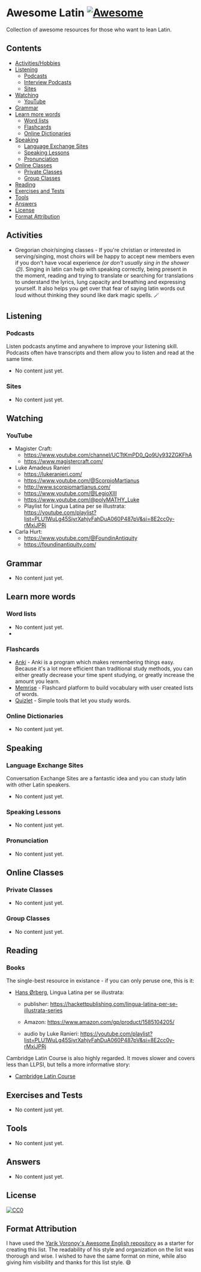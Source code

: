 # Awesome Latin [![Awesome](https://cdn.rawgit.com/sindresorhus/awesome/d7305f38d29fed78fa85652e3a63e154dd8e8829/media/badge.svg)](https://github.com/sindresorhus/awesome)

Collection of awesome resources for those who want to lean Latin.

## Contents <!-- omit in toc -->

- [Activities/Hobbies](#activities)
- [Listening](#listening)
  - [Podcasts](#podcasts)
  - [Interview Podcasts](#interview-podcasts)
  - [Sites](#sites)
- [Watching](#watching)
  - [YouTube](#youtube)
- [Grammar](#grammar)
- [Learn more words](#learn-more-words)
  - [Word lists](#word-lists)
  - [Flashcards](#flashcards)
  - [Online Dictionaries](#online-dictionaries)
- [Speaking](#speaking)
  - [Language Exchange Sites](#language-exchange-sites)
  - [Speaking Lessons](#speaking-lessons)
  - [Pronunciation](#pronunciation)
- [Online Classes](#online-classes)
  - [Private Classes](#private-classes)
  - [Group Classes](#group-classes)
- [Reading](#reading)
- [Exercises and Tests](#exercises-and-tests)
- [Tools](#tools)
- [Answers](#answers)
- [License](#license)
- [Format Attribution](#format-attribution)

## Activities
- Gregorian choir/singing classes - If you're christian or interested in serving/singing, most choirs will be happy to accept new members even if you don't have vocal experience _(or don't usually sing in the shower 😉)_. Singing in latin can help with speaking correctly, being present in the moment, reading and trying to translate or searching for translations to understand the lyrics, lung capacity and breathing and expressing yourself. It also helps you get over that fear of saying latin words out loud without thinking they sound like dark magic spells. 🪄

## Listening

### Podcasts

Listen podcasts anytime and anywhere to improve your listening skill. Podcasts often have transcripts and them allow you to listen and read at the same time.

- No content just yet.

### Sites

- No content just yet.

## Watching

### YouTube

- Magister Craft:
  - <https://www.youtube.com/channel/UCTtKmPD0_Qo9Uy932ZGKFhA>
  - <https://www.magistercraft.com/>
- Luke Amadeus Ranieri
  - <https://lukeranieri.com/>
  - <https://www.youtube.com/@ScorpioMartianus>
  - <http://www.scorpiomartianus.com/>
  - <https://www.youtube.com/@LegioXIII>
  - <https://www.youtube.com/@polyMATHY_Luke>
  - Playlist for Lingua Latina per se illustrata: <https://youtube.com/playlist?list=PLU1WuLg45SiyrXahjvFahDuA060P487pV&si=8E2cc0y-rMxiJPRj>
- Carla Hurt:
  - <https://www.youtube.com/@FoundinAntiquity>
  - <https://foundinantiquity.com/>

## Grammar

- No content just yet.

## Learn more words

### Word lists

- No content just yet.
- 
### Flashcards
- [Anki](https://apps.ankiweb.net/) - Anki is a program which makes remembering things easy. Because it's a lot more efficient than traditional study methods, you can either greatly decrease your time spent studying, or greatly increase the amount you learn.
- [Memrise](https://www.memrise.com/) - Flashcard platform to build vocabulary with user created lists of words.
- [Quizlet](https://quizlet.com/) - Simple tools that let you study words.

### Online Dictionaries

- No content just yet.

## Speaking

### Language Exchange Sites

Conversation Exchange Sites are a fantastic idea and you can study latin with other Latin speakers.

- No content just yet.

### Speaking Lessons

- No content just yet.

### Pronunciation

- No content just yet.

## Online Classes

### Private Classes

- No content just yet.

### Group Classes

- No content just yet.

## Reading

### Books

The single-best resource in existance - if you can only peruse one, this is it:

- [Hans Ørberg](https://en.wikipedia.org/wiki/Hans_%C3%98rberg),
  Lingua Latina per se illustrata:

  - publisher:
  <https://hackettpublishing.com/lingua-latina-per-se-illustrata-series>

  - Amazon:
  <https://www.amazon.com/gp/product/1585104205/>

  - audio by Luke Ranieri:
  <https://youtube.com/playlist?list=PLU1WuLg45SiyrXahjvFahDuA060P487pV&si=8E2cc0y-rMxiJPRj>

Cambridge Latin Course is also highly regarded. It moves slower and covers less
than LLPSI, but tells a more informative story:

- [Cambridge Latin Course](https://en.wikipedia.org/wiki/Cambridge_Latin_Course)

## Exercises and Tests

- No content just yet.

## Tools

- No content just yet.

## Answers
- No content just yet.

## License

[![CC0](http://mirrors.creativecommons.org/presskit/buttons/88x31/svg/cc-zero.svg)](https://creativecommons.org/publicdomain/zero/1.0/)

## Format Attribution

I have used the [Yarik Voronoy's Awesome English repository](https://github.com/yvoronoy/awesome-english) as a starter for creating this list. The readability of his style and organization on the list was thorough and wise. I wished to have the same format on mine, while also giving him visibility and thanks for this list style. 😄
